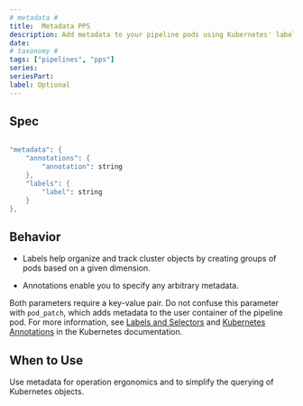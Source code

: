 ```yaml
---
# metadata # 
title:  Metadata PPS
description: Add metadata to your pipeline pods using Kubernetes' labels and annotations.
date: 
# taxonomy #
tags: ["pipelines", "pps"]
series:
seriesPart:
label: Optional
---
```


## Spec 

```s

"metadata": {
    "annotations": {
        "annotation": string
    },
    "labels": {
        "label": string
    }
},

```

## Behavior 

- Labels help organize and track cluster objects by creating groups of pods based on a given dimension. 

- Annotations enable you to specify any arbitrary metadata. 


Both parameters require a key-value pair.  Do not confuse this parameter with `pod_patch`, which adds metadata to the user container of the pipeline pod. For more information, see [Labels and Selectors](https://kubernetes.io/docs/concepts/overview/working-with-objects/labels/) and [Kubernetes Annotations](https://kubernetes.io/docs/concepts/overview/working-with-objects/annotations/) in the Kubernetes documentation.


## When to Use 

Use metadata for operation ergonomics and to simplify the querying of Kubernetes objects.